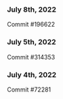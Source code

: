 ### July 8th, 2022

Commit #196622

### July 5th, 2022

Commit #314353


### July 4th, 2022

Commit #72281

